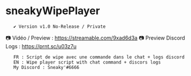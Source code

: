 # sneakyWipePlayer

       ✔️ Version v1.0 No-Release / Private 
📷 Vidéo / Preview : https://streamable.com/9xad6d3a
📷 Preview Discord Logs : https://prnt.sc/u03z7u
       
       FR : Script de wipe avec une commande dans le chat + logs discord
       EN : Wipe player script with chat command + discors logs
       My Discord : Sneaky'#6666
